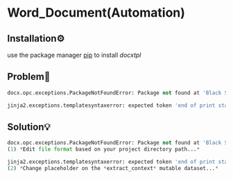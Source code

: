 
# Word_Document(Automation)


## Installation⚙️
use the package manager [pip](https://pypi.org/project/pip/) to install *docxtpl*


## Problem🤔
```python 
docx.opc.exceptions.PackageNotFoundError: Package not found at 'Black Style Professional Sales Cover Letter.docx'(line 5)

jinja2.exceptions.templatesyntaxerror: expected token 'end of print statement', got 'number'(line 8 & line 18)
```


## Solution💡
```python
docx.opc.exceptions.PackageNotFoundError: Package not found at 'Black Style Professional Sales Cover Letter.docx'
(1) *Edit file format based on your project directory path...*

jinja2.exceptions.templatesyntaxerror: expected token 'end of print statement', got 'number'
(2) *Change placeholder on the *extract_context* mutable dataset...*
```

